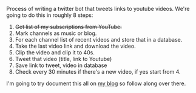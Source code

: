Process of writing a twitter bot that tweets links to youtube videos.
We're going to do this in roughly 8 steps:
1. ~~Get list of my subscriptions from YouTube.~~
2. Mark channels as music or blog.
3. For each channel list of recent videos and store that in a database.
4. Take the last video link and download the video.
5. Clip the video and clip it to 40s.
6. Tweet that video (title, link to Youtube)
7. Save link to tweet, video in database
8. Check every 30 minutes if there's a new video, if yes start from 4.

I'm going to try document this all on [my blog](sidneyochieng.co.ke) so follow along over there.
